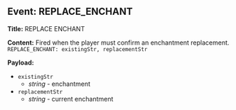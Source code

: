 ## Event: REPLACE_ENCHANT

**Title:** REPLACE ENCHANT

**Content:**
Fired when the player must confirm an enchantment replacement.
`REPLACE_ENCHANT: existingStr, replacementStr`

**Payload:**
- `existingStr`
  - *string* - enchantment
- `replacementStr`
  - *string* - current enchantment